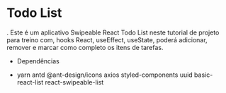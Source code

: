 # Todo List

. Este é um aplicativo Swipeable React Todo List neste tutorial de projeto para treino com, hooks React, useEffect, useState, poderá adicionar, remover e marcar como completo os itens de tarefas.

- Dependências

* yarn antd @ant-design/icons axios styled-components uuid basic-react-list react-swipeable-list
